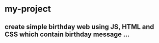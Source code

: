 # my-project

## create simple birthday web using JS, HTML and CSS which contain birthday message ...
